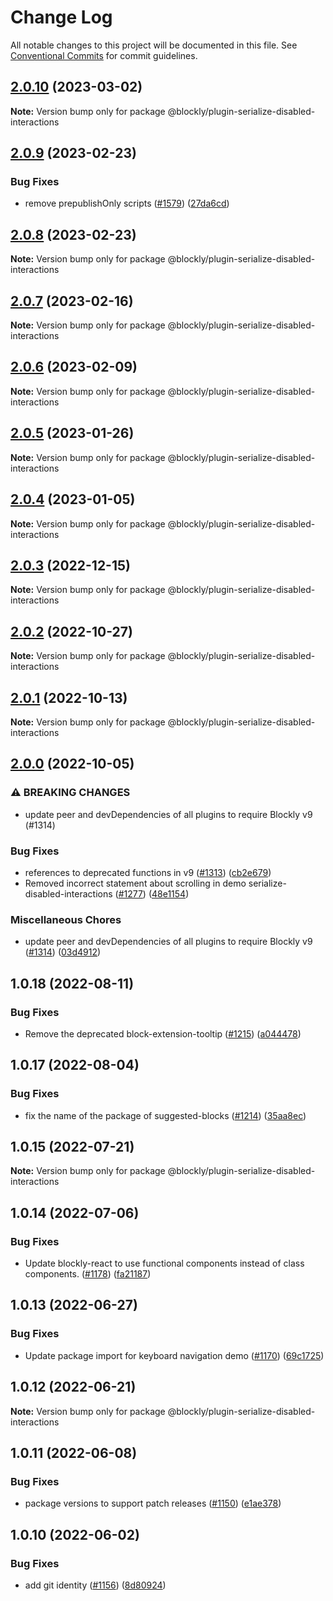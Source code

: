 # Change Log

All notable changes to this project will be documented in this file.
See [Conventional Commits](https://conventionalcommits.org) for commit guidelines.

## [2.0.10](https://github.com/google/blockly-samples/compare/@blockly/plugin-serialize-disabled-interactions@2.0.9...@blockly/plugin-serialize-disabled-interactions@2.0.10) (2023-03-02)

**Note:** Version bump only for package @blockly/plugin-serialize-disabled-interactions





## [2.0.9](https://github.com/google/blockly-samples/compare/@blockly/plugin-serialize-disabled-interactions@2.0.8...@blockly/plugin-serialize-disabled-interactions@2.0.9) (2023-02-23)


### Bug Fixes

* remove prepublishOnly scripts ([#1579](https://github.com/google/blockly-samples/issues/1579)) ([27da6cd](https://github.com/google/blockly-samples/commit/27da6cd04c38f6ba417f4e7446bb6218c475448d))



## [2.0.8](https://github.com/google/blockly-samples/compare/@blockly/plugin-serialize-disabled-interactions@2.0.7...@blockly/plugin-serialize-disabled-interactions@2.0.8) (2023-02-23)

**Note:** Version bump only for package @blockly/plugin-serialize-disabled-interactions





## [2.0.7](https://github.com/google/blockly-samples/compare/@blockly/plugin-serialize-disabled-interactions@2.0.6...@blockly/plugin-serialize-disabled-interactions@2.0.7) (2023-02-16)

**Note:** Version bump only for package @blockly/plugin-serialize-disabled-interactions





## [2.0.6](https://github.com/google/blockly-samples/compare/@blockly/plugin-serialize-disabled-interactions@2.0.5...@blockly/plugin-serialize-disabled-interactions@2.0.6) (2023-02-09)

**Note:** Version bump only for package @blockly/plugin-serialize-disabled-interactions





## [2.0.5](https://github.com/google/blockly-samples/compare/@blockly/plugin-serialize-disabled-interactions@2.0.4...@blockly/plugin-serialize-disabled-interactions@2.0.5) (2023-01-26)

**Note:** Version bump only for package @blockly/plugin-serialize-disabled-interactions





## [2.0.4](https://github.com/google/blockly-samples/compare/@blockly/plugin-serialize-disabled-interactions@2.0.3...@blockly/plugin-serialize-disabled-interactions@2.0.4) (2023-01-05)

**Note:** Version bump only for package @blockly/plugin-serialize-disabled-interactions





## [2.0.3](https://github.com/google/blockly-samples/compare/@blockly/plugin-serialize-disabled-interactions@2.0.2...@blockly/plugin-serialize-disabled-interactions@2.0.3) (2022-12-15)

**Note:** Version bump only for package @blockly/plugin-serialize-disabled-interactions





## [2.0.2](https://github.com/google/blockly-samples/compare/@blockly/plugin-serialize-disabled-interactions@2.0.1...@blockly/plugin-serialize-disabled-interactions@2.0.2) (2022-10-27)

**Note:** Version bump only for package @blockly/plugin-serialize-disabled-interactions





## [2.0.1](https://github.com/google/blockly-samples/compare/@blockly/plugin-serialize-disabled-interactions@2.0.0...@blockly/plugin-serialize-disabled-interactions@2.0.1) (2022-10-13)

**Note:** Version bump only for package @blockly/plugin-serialize-disabled-interactions





## [2.0.0](https://github.com/google/blockly-samples/compare/@blockly/plugin-serialize-disabled-interactions@1.0.18...@blockly/plugin-serialize-disabled-interactions@2.0.0) (2022-10-05)


### ⚠ BREAKING CHANGES

* update peer and devDependencies of all plugins to require Blockly v9 (#1314)

### Bug Fixes

* references to deprecated functions in v9 ([#1313](https://github.com/google/blockly-samples/issues/1313)) ([cb2e679](https://github.com/google/blockly-samples/commit/cb2e67987e0b62a77c26adc660cc6ade1ba67954))
* Removed incorrect statement about scrolling in demo serialize-disabled-interactions ([#1277](https://github.com/google/blockly-samples/issues/1277)) ([48e1154](https://github.com/google/blockly-samples/commit/48e115422f4d689a1d0b6169818e0247351ec83b))


### Miscellaneous Chores

* update peer and devDependencies of all plugins to require Blockly v9 ([#1314](https://github.com/google/blockly-samples/issues/1314)) ([03d4912](https://github.com/google/blockly-samples/commit/03d4912c42c8de0f30493037ccc28dddaea0f266))



## 1.0.18 (2022-08-11)


### Bug Fixes

* Remove the deprecated block-extension-tooltip ([#1215](https://github.com/google/blockly-samples/issues/1215)) ([a044478](https://github.com/google/blockly-samples/commit/a044478c86a73e3065bc866e427f175cbec6fc13))





## 1.0.17 (2022-08-04)


### Bug Fixes

* fix the name of the package of suggested-blocks ([#1214](https://github.com/google/blockly-samples/issues/1214)) ([35aa8ec](https://github.com/google/blockly-samples/commit/35aa8ec73a60a4eb5b1e80cb2fc71dcd83d05e27))





## 1.0.15 (2022-07-21)

**Note:** Version bump only for package @blockly/plugin-serialize-disabled-interactions





## 1.0.14 (2022-07-06)


### Bug Fixes

* Update blockly-react to use functional components instead of class components. ([#1178](https://github.com/google/blockly-samples/issues/1178)) ([fa21187](https://github.com/google/blockly-samples/commit/fa21187cdbe4ec3a5c69f185540dd68a98eb69d7))





## 1.0.13 (2022-06-27)


### Bug Fixes

* Update package import for keyboard navigation demo ([#1170](https://github.com/google/blockly-samples/issues/1170)) ([69c1725](https://github.com/google/blockly-samples/commit/69c1725b775279fcc397dc178935208d5f42b08c))





## 1.0.12 (2022-06-21)

**Note:** Version bump only for package @blockly/plugin-serialize-disabled-interactions





## 1.0.11 (2022-06-08)


### Bug Fixes

* package versions to support patch releases ([#1150](https://github.com/google/blockly-samples/issues/1150)) ([e1ae378](https://github.com/google/blockly-samples/commit/e1ae378d779531621c3d948566257d069002963f))





## 1.0.10 (2022-06-02)


### Bug Fixes

* add git identity ([#1156](https://github.com/google/blockly-samples/issues/1156)) ([8d80924](https://github.com/google/blockly-samples/commit/8d809243b277375beb2ce75d4e157b5e17f78193))
